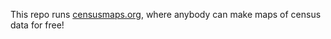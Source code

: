 This repo runs <a href="https://censusmaps.org">censusmaps.org</a>, where anybody can make maps of census data for free!
